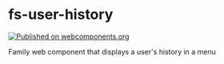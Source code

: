 # fs-user-history

[![Published on webcomponents.org](https://img.shields.io/badge/webcomponents.org-published-blue.svg)](https://www.webcomponents.org/element/fs-webcomponents/fs-user-history)

Family web component that displays a user's history in a menu
